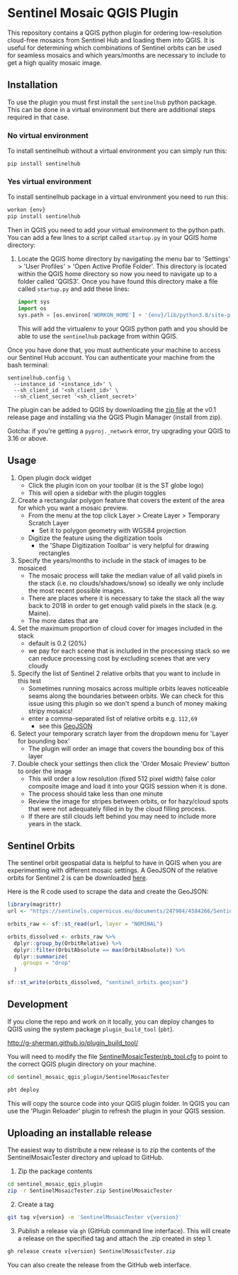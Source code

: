 # Sentinel Mosaic QGIS Plugin

This repository contains a QGIS python plugin for ordering low-resolution
cloud-free mosaics from Sentinel Hub and loading them into QGIS. It is useful
for determining which combinations of Sentinel orbits can be used for seamless
mosaics and which years/months are necessary to include to get a high quality
mosaic image.

## Installation

To use the plugin you must first install the `sentinelhub` python package.
This can be done in a virtual environment but there are additional steps required
in that case.

### No virtual environment
To install sentinelhub without a virtual environment you can simply run this:
```
pip install sentinelhub
```

### Yes virtual environment
To install sentinelhub package in a virtual environment you need to run this:
```bash
workon {env}
pip install sentinelhub
```

Then in QGIS you need to add your virtual environment to the python path.
You can add a few lines to a script called `startup.py` in your QGIS home
directory:
  1. Locate the QGIS home directory by navigating the menu bar to
     'Settings' > 'User Profiles' > 'Open Active Profile Folder'. This directory
     is located within the QGIS home directory so now you need to navigate up to
     a folder called 'QGIS3'. Once you have found this directory make a file
     called `startup.py` and add these lines:
     ```python
     import sys
     import os
     sys.path = [os.environ['WORKON_HOME'] + '{env}/lib/python3.8/site-packages'] + sys.path
     ```
     This will add the virtualenv to your QGIS python path and you should be
     able to use the `sentinelhub` package from within QGIS.

Once you have done that, you must authenticate your machine to access our
Sentinel Hub account. You can authenticate your machine from the bash terminal:

```
sentinelhub.config \
  --instance_id '<instance_id>' \
  --sh_client_id '<sh_client_id>' \
  --sh_client_secret '<sh_client_secret>'
```

The plugin can be added to QGIS by downloading the
[zip file](https://github.com/SilviaTerra/sentinel_mosaic_qgis_plugin/releases/download/v0.1/SentinelMosaicTester.zip)
at the v0.1 release page and installing via the QGIS Plugin Manager
(install from zip).

Gotcha: if you're getting a `pyproj._network` error, try upgrading your QGIS to 3.16 or above.

## Usage

1. Open plugin dock widget
   - Click the plugin icon on your toolbar (it is the ST globe logo)
   - This will open a sidebar with the plugin toggles
2. Create a rectangular polygon feature that covers the extent of the area
   for which you want a mosaic preview.
   - From the menu at the top click Layer > Create Layer > Temporary Scratch
     Layer
     - Set it to polygon geometry with WGS84 projection
   - Digitize the feature using the digitization tools
     - the 'Shape Digitization Toolbar' is very helpful for drawing rectangles
3. Specify the years/months to include in the stack of images to be mosaiced
   - The mosaic process will take the median value of all valid pixels in the
     stack (i.e. no clouds/shadows/snow) so ideally we only include the most
     recent possible images.
   - There are places where it is necessary to take the stack all the way back
     to 2018 in order to get enough valid pixels in the stack (e.g. Maine).
   - The more dates that are
4. Set the maximum proportion of cloud cover for images included in the stack
   - default is 0.2 (20%)
   - we pay for each scene that is included in the processing stack so we can
     reduce processing cost by excluding scenes that are very cloudy
5. Specify the list of Sentinel 2 relative orbits that you want to include in
   this test
   - Sometimes running mosaics across multiple orbits leaves noticeable seams
     along the boundaries between orbits. We can check for this issue using this
     plugin so we don't spend a bunch of money making stripy mosaics!
   - enter a comma-separated list of relative orbits e.g. `112,69`
     - see this [GeoJSON](sentinel_orbits.geojson)
6. Select your temporary scratch layer from the dropdown menu for 'Layer for
   bounding box'
   - The plugin will order an image that covers the bounding box of this layer
7. Double check your settings then click the 'Order Mosaic Preview' button to
   order the image
   - This will order a low resolution (fixed 512 pixel width) false color
     composite image and load it into your QGIS session when it is done.
   - The process should take less than one minute
   - Review the image for stripes between orbits, or for hazy/cloud spots that
     were not adequately filled in by the cloud filling process.
   - If there are still clouds left behind you may need to include more years
     in the stack.

## Sentinel Orbits

The sentinel orbit geospatial data is helpful to have in QGIS when you are
experimenting with different mosaic settings. A GeoJSON of the relative orbits
for Sentinel 2 is can be downloaded [here](sentinel_orbits.geojson).

Here is the R code used to scrape the data and create the GeoJSON:

```r
library(magrittr)
url <- "https://sentinels.copernicus.eu/documents/247904/4584266/Sentinel-2A_MP_ACQ_KML_20210225T120000_20210315T150000.kml"

orbits_raw <- sf::st_read(url, layer = "NOMINAL")

orbits_dissolved <- orbits_raw %>%
  dplyr::group_by(OrbitRelative) %>%
  dplyr::filter(OrbitAbsolute == max(OrbitAbsolute)) %>%
  dplyr::summarize(
    .groups = "drop"
  )

sf::st_write(orbits_dissolved, "sentinel_orbits.geojson")
```

## Development
If you clone the repo and work on it locally, you can deploy changes to QGIS
using the system package `plugin_build_tool` (`pbt`).

http://g-sherman.github.io/plugin_build_tool/

You will need to modify the file
[SentinelMosaicTester/pb_tool.cfg](./SentinelMosaicTester/pb_tool.cfg) to 
point to the correct QGIS plugin directory on your machine.

```bash
cd sentinel_mosaic_qgis_plugin/SentinelMosaicTester

pbt deploy
```

This will copy the source code into your QGIS plugin folder.
In QGIS you can use the 'Plugin Reloader' plugin to refresh the plugin in your
QGIS session.

## Uploading an installable release
The easiest way to distribute a new release is to zip the contents of the
SentinelMosaicTester directory and upload to GitHub.

1. Zip the package contents
  ```bash
  cd sentinel_mosaic_qgis_plugin
  zip -r SentinelMosaicTester.zip SentinelMosaicTester
  ```

2. Create a tag
  ```bash
  git tag v{version} -m 'SentinelMosaicTester v{version}'
  ```

3. Publish a release via `gh` (GitHub command line interface). This will create
   a release on the specified tag and attach the .zip created in step 1.
  ```bash
  gh release create v{version} SentinelMosaicTester.zip
  ```
  You can also create the release from the GitHub web interface.
